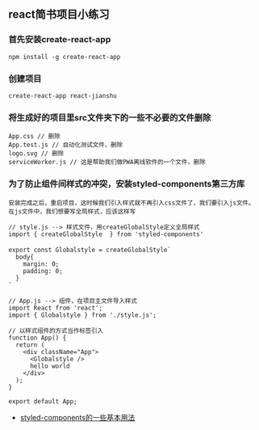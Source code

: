 ## react简书项目小练习

### 首先安装create-react-app
```
npm install -g create-react-app
```
### 创建项目
```
create-react-app react-jianshu
```
### 将生成好的项目里src文件夹下的一些不必要的文件删除
```
App.css // 删除
App.test.js // 自动化测试文件，删除
logo.svg // 删除
serviceWorker.js // 这是帮助我们做PWA离线软件的一个文件，删除 
```
### 为了防止组件间样式的冲突，安装styled-components第三方库
    安装完成之后，重启项目，这时候我们引入样式就不再引入css文件了，我们要引入js文件。
    在js文件中，我们想要写全局样式，应该这样写
```
// style.js --> 样式文件，用createGlobalStyle定义全局样式
import { createGlobalStyle  } from 'styled-components'

export const Globalstyle = createGlobalStyle`　
  body{
    margin: 0;
    padding: 0;
  }
`

// App.js --> 组件，在项目主文件导入样式
import React from 'react';
import { Globalstyle } from './style.js';

// 以样式组件的方式当作标签引入
function App() {
  return (
    <div className="App">
      <Globalstyle />
      hello world
    </div>
  );
}

export default App;
```
* [styled-components的一些基本用法](https://www.jianshu.com/p/2d5f037c7df9)